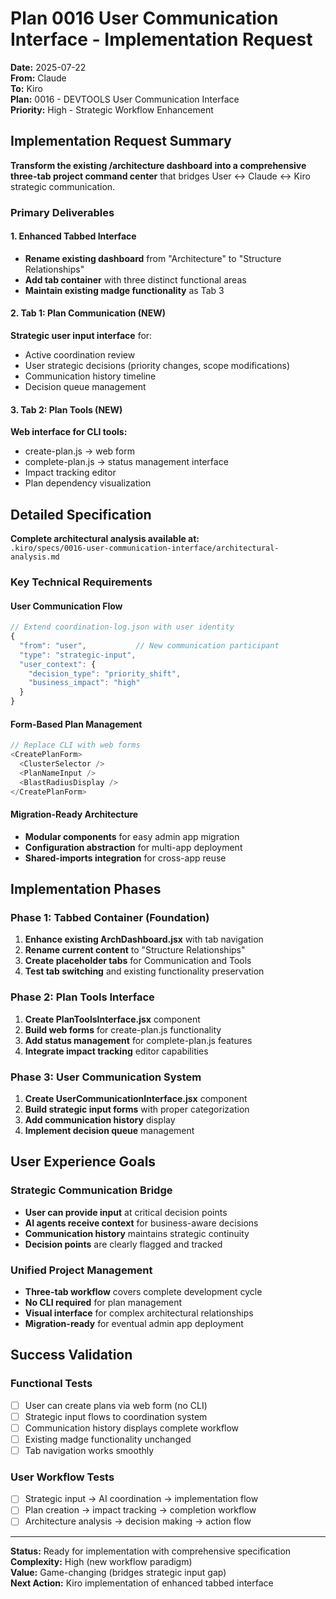 # Plan 0016 User Communication Interface - Implementation Request
**Date:** 2025-07-22  
**From:** Claude  
**To:** Kiro  
**Plan:** 0016 - DEVTOOLS User Communication Interface  
**Priority:** High - Strategic Workflow Enhancement

## Implementation Request Summary

**Transform the existing /architecture dashboard into a comprehensive three-tab project command center** that bridges User ↔ Claude ↔ Kiro strategic communication.

### Primary Deliverables

#### 1. Enhanced Tabbed Interface
- **Rename existing dashboard** from "Architecture" to "Structure Relationships"  
- **Add tab container** with three distinct functional areas
- **Maintain existing madge functionality** as Tab 3

#### 2. Tab 1: Plan Communication (NEW)
**Strategic user input interface** for:
- Active coordination review
- User strategic decisions (priority changes, scope modifications)
- Communication history timeline
- Decision queue management

#### 3. Tab 2: Plan Tools (NEW) 
**Web interface for CLI tools:**
- create-plan.js → web form
- complete-plan.js → status management interface
- Impact tracking editor
- Plan dependency visualization

## Detailed Specification

**Complete architectural analysis available at:**  
`.kiro/specs/0016-user-communication-interface/architectural-analysis.md`

### Key Technical Requirements

#### User Communication Flow
```javascript
// Extend coordination-log.json with user identity
{
  "from": "user",           // New communication participant
  "type": "strategic-input", 
  "user_context": {
    "decision_type": "priority_shift",
    "business_impact": "high"
  }
}
```

#### Form-Based Plan Management
```javascript
// Replace CLI with web forms
<CreatePlanForm>
  <ClusterSelector />
  <PlanNameInput />
  <BlastRadiusDisplay />
</CreatePlanForm>
```

#### Migration-Ready Architecture
- **Modular components** for easy admin app migration
- **Configuration abstraction** for multi-app deployment
- **Shared-imports integration** for cross-app reuse

## Implementation Phases

### Phase 1: Tabbed Container (Foundation)
1. **Enhance existing ArchDashboard.jsx** with tab navigation
2. **Rename current content** to "Structure Relationships" 
3. **Create placeholder tabs** for Communication and Tools
4. **Test tab switching** and existing functionality preservation

### Phase 2: Plan Tools Interface
1. **Create PlanToolsInterface.jsx** component
2. **Build web forms** for create-plan.js functionality
3. **Add status management** for complete-plan.js features
4. **Integrate impact tracking** editor capabilities

### Phase 3: User Communication System  
1. **Create UserCommunicationInterface.jsx** component
2. **Build strategic input forms** with proper categorization
3. **Add communication history** display
4. **Implement decision queue** management

## User Experience Goals

### Strategic Communication Bridge
- **User can provide input** at critical decision points
- **AI agents receive context** for business-aware decisions  
- **Communication history** maintains strategic continuity
- **Decision points** are clearly flagged and tracked

### Unified Project Management
- **Three-tab workflow** covers complete development cycle
- **No CLI required** for plan management
- **Visual interface** for complex architectural relationships
- **Migration-ready** for eventual admin app deployment

## Success Validation

### Functional Tests
- [ ] User can create plans via web form (no CLI)
- [ ] Strategic input flows to coordination system
- [ ] Communication history displays complete workflow
- [ ] Existing madge functionality unchanged
- [ ] Tab navigation works smoothly

### User Workflow Tests  
- [ ] Strategic input → AI coordination → implementation flow
- [ ] Plan creation → impact tracking → completion workflow
- [ ] Architecture analysis → decision making → action flow

---

**Status:** Ready for implementation with comprehensive specification  
**Complexity:** High (new workflow paradigm)  
**Value:** Game-changing (bridges strategic input gap)  
**Next Action:** Kiro implementation of enhanced tabbed interface